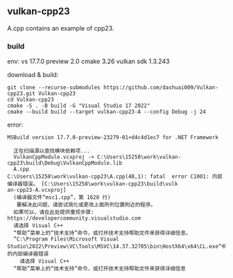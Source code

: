 ## vulkan-cpp23

A.cpp contains an example of cpp23.

### build

env:
vs 17.7.0 preview 2.0
cmake 3.26
vulkan sdk 1.3.243

download & build:
```
git clone --recurse-submodules https://github.com/dashuai009/Vulkan-cpp23.git Vulkan-cpp23
cd Vulkan-cpp23
cmake -S . -B build -G "Visual Studio 17 2022"
cmake --build build --target vulkan-cpp23-A --config Debug -j 24
```

error:
```
MSBuild version 17.7.0-preview-23279-01+d4c4d1ec7 for .NET Framework

  正在扫描源以查找模块依赖项...
  VulkanCppModule.vcxproj -> C:\Users\15258\work\vulkan-cpp23\build\Debug\VulkanCppModule.lib
  A.cpp
C:\Users\15258\work\vulkan-cpp23\A.cpp(48,1): fatal  error C1001: 内部编译器错误。 [C:\Users\15258\work\vulkan-cpp23\build\vulk
an-cpp23-A.vcxproj]
  (编译器文件“msc1.cpp”，第 1628 行)
   要解决此问题，请尝试简化或更改上面所列位置附近的程序。
  如果可以，请在此处提供重现步骤: https://developercommunity.visualstudio.com
  请选择 Visual C++
  “帮助”菜单上的“技术支持”命令，或打开技术支持帮助文件来获得详细信息。
  “C:\Program Files\Microsoft Visual Studio\2022\Preview\VC\Tools\MSVC\14.37.32705\bin\HostX64\x64\CL.exe”中的内部编译器错误
    请选择 Visual C++
  “帮助”菜单上的“技术支持”命令，或打开技术支持帮助文件来获得详细信息
```
